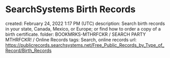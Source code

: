 # SearchSystems Birth Records

created: February 24, 2022 1:17 PM (UTC)
description: Search birth records in your state, Canada, Mexico, or Europe; or find how to order a copy of a birth certificate.
folder: BOOKMRKS-MTHRFCKR / SEARCH PARTY MTHRFCKR! / Online Records
tags: Search, online records
url: https://publicrecords.searchsystems.net/Free_Public_Records_by_Type_of_Record/Birth_Records
